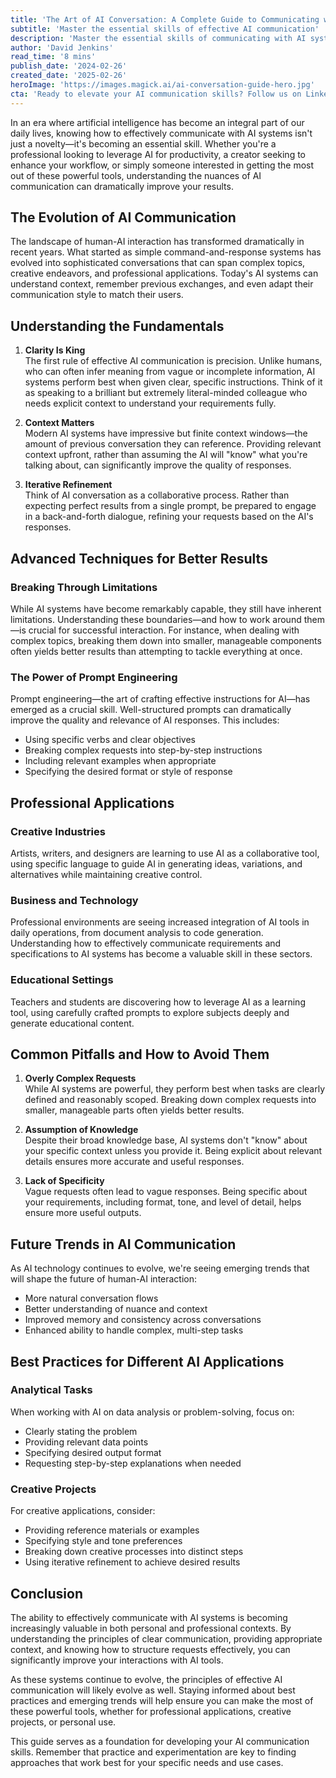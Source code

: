 ```yaml
---
title: 'The Art of AI Conversation: A Complete Guide to Communicating with Artificial Intelligence'
subtitle: 'Master the essential skills of effective AI communication'
description: 'Master the essential skills of communicating with AI systems in this comprehensive guide. Learn about fundamental principles, advanced techniques, and best practices for effective AI interaction across various professional and creative applications.'
author: 'David Jenkins'
read_time: '8 mins'
publish_date: '2024-02-26'
created_date: '2025-02-26'
heroImage: 'https://images.magick.ai/ai-conversation-guide-hero.jpg'
cta: 'Ready to elevate your AI communication skills? Follow us on LinkedIn for daily tips, updates, and insights into the evolving world of human-AI interaction.'
---
```


In an era where artificial intelligence has become an integral part of our daily lives, knowing how to effectively communicate with AI systems isn't just a novelty—it's becoming an essential skill. Whether you're a professional looking to leverage AI for productivity, a creator seeking to enhance your workflow, or simply someone interested in getting the most out of these powerful tools, understanding the nuances of AI communication can dramatically improve your results.

## The Evolution of AI Communication

The landscape of human-AI interaction has transformed dramatically in recent years. What started as simple command-and-response systems has evolved into sophisticated conversations that can span complex topics, creative endeavors, and professional applications. Today's AI systems can understand context, remember previous exchanges, and even adapt their communication style to match their users.

## Understanding the Fundamentals

1. **Clarity Is King**  
   The first rule of effective AI communication is precision. Unlike humans, who can often infer meaning from vague or incomplete information, AI systems perform best when given clear, specific instructions. Think of it as speaking to a brilliant but extremely literal-minded colleague who needs explicit context to understand your requirements fully.

2. **Context Matters**  
   Modern AI systems have impressive but finite context windows—the amount of previous conversation they can reference. Providing relevant context upfront, rather than assuming the AI will "know" what you're talking about, can significantly improve the quality of responses.

3. **Iterative Refinement**  
   Think of AI conversation as a collaborative process. Rather than expecting perfect results from a single prompt, be prepared to engage in a back-and-forth dialogue, refining your requests based on the AI's responses.

## Advanced Techniques for Better Results

### Breaking Through Limitations

While AI systems have become remarkably capable, they still have inherent limitations. Understanding these boundaries—and how to work around them—is crucial for successful interaction. For instance, when dealing with complex topics, breaking them down into smaller, manageable components often yields better results than attempting to tackle everything at once.

### The Power of Prompt Engineering

Prompt engineering—the art of crafting effective instructions for AI—has emerged as a crucial skill. Well-structured prompts can dramatically improve the quality and relevance of AI responses. This includes:

- Using specific verbs and clear objectives
- Breaking complex requests into step-by-step instructions
- Including relevant examples when appropriate
- Specifying the desired format or style of response

## Professional Applications

### Creative Industries

Artists, writers, and designers are learning to use AI as a collaborative tool, using specific language to guide AI in generating ideas, variations, and alternatives while maintaining creative control.

### Business and Technology

Professional environments are seeing increased integration of AI tools in daily operations, from document analysis to code generation. Understanding how to effectively communicate requirements and specifications to AI systems has become a valuable skill in these sectors.

### Educational Settings

Teachers and students are discovering how to leverage AI as a learning tool, using carefully crafted prompts to explore subjects deeply and generate educational content.

## Common Pitfalls and How to Avoid Them

1. **Overly Complex Requests**  
   While AI systems are powerful, they perform best when tasks are clearly defined and reasonably scoped. Breaking down complex requests into smaller, manageable parts often yields better results.

2. **Assumption of Knowledge**  
   Despite their broad knowledge base, AI systems don't "know" about your specific context unless you provide it. Being explicit about relevant details ensures more accurate and useful responses.

3. **Lack of Specificity**  
   Vague requests often lead to vague responses. Being specific about your requirements, including format, tone, and level of detail, helps ensure more useful outputs.

## Future Trends in AI Communication

As AI technology continues to evolve, we're seeing emerging trends that will shape the future of human-AI interaction:

- More natural conversation flows
- Better understanding of nuance and context
- Improved memory and consistency across conversations
- Enhanced ability to handle complex, multi-step tasks

## Best Practices for Different AI Applications

### Analytical Tasks

When working with AI on data analysis or problem-solving, focus on:

- Clearly stating the problem
- Providing relevant data points
- Specifying desired output format
- Requesting step-by-step explanations when needed

### Creative Projects

For creative applications, consider:

- Providing reference materials or examples
- Specifying style and tone preferences
- Breaking down creative processes into distinct steps
- Using iterative refinement to achieve desired results

## Conclusion

The ability to effectively communicate with AI systems is becoming increasingly valuable in both personal and professional contexts. By understanding the principles of clear communication, providing appropriate context, and knowing how to structure requests effectively, you can significantly improve your interactions with AI tools.

As these systems continue to evolve, the principles of effective AI communication will likely evolve as well. Staying informed about best practices and emerging trends will help ensure you can make the most of these powerful tools, whether for professional applications, creative projects, or personal use.

This guide serves as a foundation for developing your AI communication skills. Remember that practice and experimentation are key to finding approaches that work best for your specific needs and use cases.